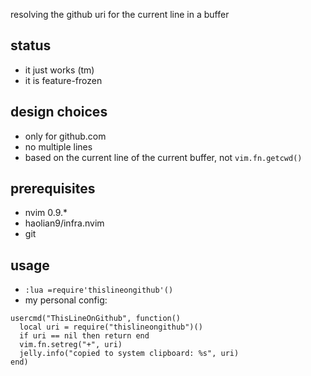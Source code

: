 resolving the github uri for the current line in a buffer

## status
* it just works (tm)
* it is feature-frozen

## design choices
* only for github.com
* no multiple lines
* based on the current line of the current buffer, not `vim.fn.getcwd()`

## prerequisites
* nvim 0.9.*
* haolian9/infra.nvim
* git

## usage
* `:lua =require'thislineongithub'()`
* my personal config:

```
usercmd("ThisLineOnGithub", function()
  local uri = require("thislineongithub")()
  if uri == nil then return end
  vim.fn.setreg("+", uri)
  jelly.info("copied to system clipboard: %s", uri)
end)
```
